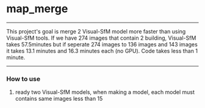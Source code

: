 # map_merge
---

This project's goal is merge 2 Visual-SfM model more faster than using Visual-SfM tools. If we have 274 images that contain 2 building, Visual-SfM takes 57.5minutes but if seperate 274 images to 136 images and 143 images it takes 13.1 minutes and 16.3 minutes each (no GPU). Code takes less than 1 minute.

---
### How to use
1. ready two Visual-SfM models, when making a model, each model must contains same images less than 15
